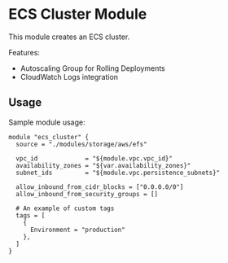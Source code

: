 # ECS Cluster Module

This module creates an ECS cluster.

Features:

 * Autoscaling Group for Rolling Deployments
 * CloudWatch Logs integration

## Usage

Sample module usage:

```hcl
module "ecs_cluster" {
  source = "./modules/storage/aws/efs"

  vpc_id             = "${module.vpc.vpc_id}"
  availability_zones = "${var.availability_zones}"
  subnet_ids         = "${module.vpc.persistence_subnets}"

  allow_inbound_from_cidr_blocks = ["0.0.0.0/0"]
  allow_inbound_from_security_groups = []

  # An example of custom tags
  tags = [
    {
      Environment = "production"
    },
  ]
}
```

